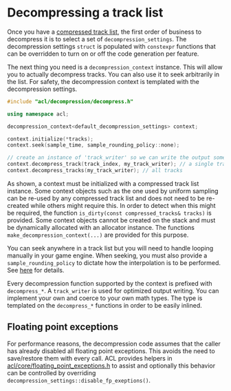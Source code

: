 # Decompressing a track list

Once you have a [compressed track list](compressing_raw_tracks.md), the first order of business to decompress it is to select a set of `decompression_settings`. The decompression settings `struct` is populated with `constexpr` functions that can be overridden to turn on or off the code generation per feature.

The next thing you need is a `decompression_context` instance. This will allow you to actually decompress tracks. You can also use it to seek arbitrarily in the list. For safety, the decompression context is templated with the decompression settings.

```c++
#include "acl/decompression/decompress.h"

using namespace acl;

decompression_context<default_decompression_settings> context;

context.initialize(*tracks);
context.seek(sample_time, sample_rounding_policy::none);

// create an instance of 'track_writer' so we can write the output somewhere
context.decompress_track(track_index, my_track_writer); // a single track
context.decompress_tracks(my_track_writer); // all tracks
```

As shown, a context must be initialized with a compressed track list instance. Some context objects such as the one used by uniform sampling can be re-used by any compressed track list and does not need to be re-created while others might require this. In order to detect when this might be required, the function `is_dirty(const compressed_tracks& tracks)` is provided. Some context objects cannot be created on the stack and must be dynamically allocated with an allocator instance. The functions `make_decompression_context(...)` are provided for this purpose.

You can seek anywhere in a track list but you will need to handle looping manually in your game engine. When seeking, you must also provide a `sample_rounding_policy` to dictate how the interpolation is to be performed. See [here](../includes/acl/core/interpolation_utils.h) for details.

Every decompression function supported by the context is prefixed with `decompress_*`. A `track_writer` is used for optimized output writing. You can implement your own and coerce to your own math types. The type is templated on the `decompress_*` functions in order to be easily inlined.

## Floating point exceptions

For performance reasons, the decompression code assumes that the caller has already disabled all floating point exceptions. This avoids the need to save/restore them with every call. ACL provides helpers in [acl/core/floating_point_exceptions.h](..\includes\acl\core\floating_point_exceptions.h) to assist and optionally this behavior can be controlled by overriding `decompression_settings::disable_fp_exeptions()`.
